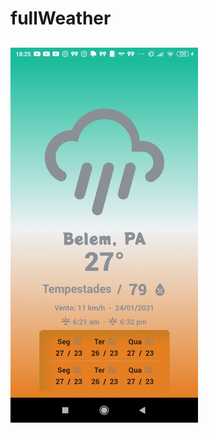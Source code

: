 # fullWeather
##

<img src="https://github.com/marcelorafael/fullWeather/blob/master/Full-Weather.gif" width="300" height="600" />
